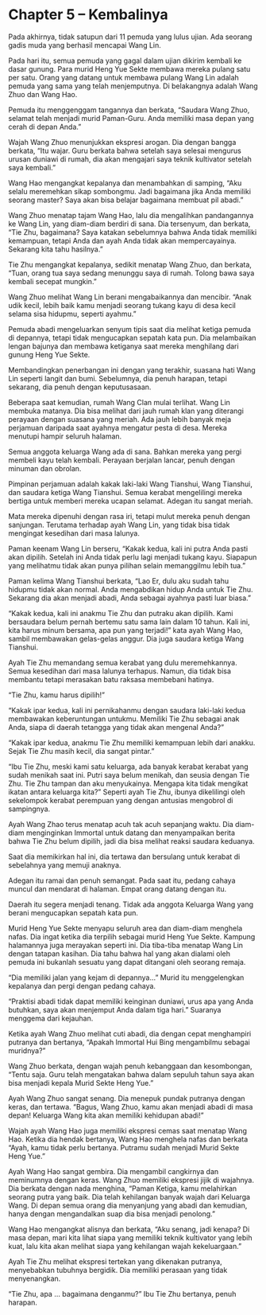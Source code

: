 # Chapter 5 – Kembalinya

Pada akhirnya, tidak satupun dari 11 pemuda yang lulus ujian. Ada seorang gadis muda yang berhasil mencapai Wang Lin.

Pada hari itu, semua pemuda yang gagal dalam ujian dikirim kembali ke dasar gunung. Para murid Heng Yue Sekte membawa mereka pulang satu per satu. Orang yang datang untuk membawa pulang Wang Lin adalah pemuda yang sama yang telah menjemputnya. Di belakangnya adalah Wang Zhuo dan Wang Hao.

Pemuda itu menggenggam tangannya dan berkata, “Saudara Wang Zhuo, selamat telah menjadi murid Paman-Guru. Anda memiliki masa depan yang cerah di depan Anda.”

Wajah Wang Zhuo menunjukkan ekspresi arogan. Dia dengan bangga berkata, “Itu wajar. Guru berkata bahwa setelah saya selesai mengurus urusan duniawi di rumah, dia akan mengajari saya teknik kultivator setelah saya kembali.”

Wang Hao mengangkat kepalanya dan menambahkan di samping, “Aku selalu meremehkan sikap sombongmu. Jadi bagaimana jika Anda memiliki seorang master? Saya akan bisa belajar bagaimana membuat pil abadi.”

Wang Zhuo menatap tajam Wang Hao, lalu dia mengalihkan pandangannya ke Wang Lin, yang diam-diam berdiri di sana. Dia tersenyum, dan berkata, “Tie Zhu, bagaimana? Saya katakan sebelumnya bahwa Anda tidak memiliki kemampuan, tetapi Anda dan ayah Anda tidak akan mempercayainya. Sekarang kita tahu hasilnya.”

Tie Zhu mengangkat kepalanya, sedikit menatap Wang Zhuo, dan berkata, “Tuan, orang tua saya sedang menunggu saya di rumah. Tolong bawa saya kembali secepat mungkin.”

Wang Zhuo melihat Wang Lin berani mengabaikannya dan mencibir. “Anak udik kecil, lebih baik kamu menjadi seorang tukang kayu di desa kecil selama sisa hidupmu, seperti ayahmu.”

Pemuda abadi mengeluarkan senyum tipis saat dia melihat ketiga pemuda di depannya, tetapi tidak mengucapkan sepatah kata pun. Dia melambaikan lengan bajunya dan membawa ketiganya saat mereka menghilang dari gunung Heng Yue Sekte.

Membandingkan penerbangan ini dengan yang terakhir, suasana hati Wang Lin seperti langit dan bumi. Sebelumnya, dia penuh harapan, tetapi sekarang, dia penuh dengan keputusasaan.

Beberapa saat kemudian, rumah Wang Clan mulai terlihat. Wang Lin membuka matanya. Dia bisa melihat dari jauh rumah klan yang diterangi perayaan dengan suasana yang meriah. Ada jauh lebih banyak meja perjamuan daripada saat ayahnya mengatur pesta di desa. Mereka menutupi hampir seluruh halaman.

Semua anggota keluarga Wang ada di sana. Bahkan mereka yang pergi membeli kayu telah kembali. Perayaan berjalan lancar, penuh dengan minuman dan obrolan.

Pimpinan perjamuan adalah kakak laki-laki Wang Tianshui, Wang Tianshui, dan saudara ketiga Wang Tianshui. Semua kerabat mengelilingi mereka bertiga untuk memberi mereka ucapan selamat. Adegan itu sangat meriah.

Mata mereka dipenuhi dengan rasa iri, tetapi mulut mereka penuh dengan sanjungan. Terutama terhadap ayah Wang Lin, yang tidak bisa tidak mengingat kesedihan dari masa lalunya.

Paman keenam Wang Lin berseru, “Kakak kedua, kali ini putra Anda pasti akan dipilih. Setelah ini Anda tidak perlu lagi menjadi tukang kayu. Siapapun yang melihatmu tidak akan punya pilihan selain memanggilmu lebih tua.”

Paman kelima Wang Tianshui berkata, “Lao Er, dulu aku sudah tahu hidupmu tidak akan normal. Anda mengabdikan hidup Anda untuk Tie Zhu. Sekarang dia akan menjadi abadi, Anda sebagai ayahnya pasti luar biasa.”

“Kakak kedua, kali ini anakmu Tie Zhu dan putraku akan dipilih. Kami bersaudara belum pernah bertemu satu sama lain dalam 10 tahun. Kali ini, kita harus minum bersama, apa pun yang terjadi!” kata ayah Wang Hao, sambil membawakan gelas-gelas anggur. Dia juga saudara ketiga Wang Tianshui.

Ayah Tie Zhu memandang semua kerabat yang dulu meremehkannya. Semua kesedihan dari masa lalunya terhapus. Namun, dia tidak bisa membantu tetapi merasakan batu raksasa membebani hatinya.

“Tie Zhu, kamu harus dipilih!”

“Kakak ipar kedua, kali ini pernikahanmu dengan saudara laki-laki kedua membawakan keberuntungan untukmu. Memiliki Tie Zhu sebagai anak Anda, siapa di daerah tetangga yang tidak akan mengenal Anda?”

“Kakak ipar kedua, anakmu Tie Zhu memiliki kemampuan lebih dari anakku. Sejak Tie Zhu masih kecil, dia sangat pintar.”

“Ibu Tie Zhu, meski kami satu keluarga, ada banyak kerabat kerabat yang sudah menikah saat ini. Putri saya belum menikah, dan seusia dengan Tie Zhu. Tie Zhu tampan dan aku menyukainya. Mengapa kita tidak mengikat ikatan antara keluarga kita?” Seperti ayah Tie Zhu, ibunya dikelilingi oleh sekelompok kerabat perempuan yang dengan antusias mengobrol di sampingnya.

Ayah Wang Zhao terus menatap acuh tak acuh sepanjang waktu. Dia diam-diam menginginkan Immortal untuk datang dan menyampaikan berita bahwa Tie Zhu belum dipilih, jadi dia bisa melihat reaksi saudara keduanya.

Saat dia memikirkan hal ini, dia tertawa dan bersulang untuk kerabat di sebelahnya yang memuji anaknya.

Adegan itu ramai dan penuh semangat. Pada saat itu, pedang cahaya muncul dan mendarat di halaman. Empat orang datang dengan itu.

Daerah itu segera menjadi tenang. Tidak ada anggota Keluarga Wang yang berani mengucapkan sepatah kata pun.

Murid Heng Yue Sekte menyapu seluruh area dan diam-diam menghela nafas. Dia ingat ketika dia terpilih sebagai murid Heng Yue Sekte. Kampung halamannya juga merayakan seperti ini. Dia tiba-tiba menatap Wang Lin dengan tatapan kasihan. Dia tahu bahwa hal yang akan dialami oleh pemuda ini bukanlah sesuatu yang dapat ditangani oleh seorang remaja.

“Dia memiliki jalan yang kejam di depannya…” Murid itu menggelengkan kepalanya dan pergi dengan pedang cahaya.

“Praktisi abadi tidak dapat memiliki keinginan duniawi, urus apa yang Anda butuhkan, saya akan menjemput Anda dalam tiga hari.” Suaranya menggema dari kejauhan.

Ketika ayah Wang Zhuo melihat cuti abadi, dia dengan cepat menghampiri putranya dan bertanya, “Apakah Immortal Hui Bing mengambilmu sebagai muridnya?”

Wang Zhuo berkata, dengan wajah penuh kebanggaan dan kesombongan, “Tentu saja. Guru telah mengatakan bahwa dalam sepuluh tahun saya akan bisa menjadi kepala Murid Sekte Heng Yue.”

Ayah Wang Zhuo sangat senang. Dia menepuk pundak putranya dengan keras, dan tertawa. “Bagus, Wang Zhuo, kamu akan menjadi abadi di masa depan! Keluarga Wang kita akan memiliki kehidupan abadi!”

Wajah ayah Wang Hao juga memiliki ekspresi cemas saat menatap Wang Hao. Ketika dia hendak bertanya, Wang Hao menghela nafas dan berkata “Ayah, kamu tidak perlu bertanya. Putramu sudah menjadi Murid Sekte Heng Yue.”

Ayah Wang Hao sangat gembira. Dia mengambil cangkirnya dan meminumnya dengan keras. Wang Zhuo memiliki ekspresi jijik di wajahnya. Dia berkata dengan nada menghina, “Paman Ketiga, kamu melahirkan seorang putra yang baik. Dia telah kehilangan banyak wajah dari Keluarga Wang. Di depan semua orang dia menyanjung yang abadi dan kemudian, hanya dengan mengandalkan suap dia bisa menjadi penolong.”

Wang Hao mengangkat alisnya dan berkata, “Aku senang, jadi kenapa? Di masa depan, mari kita lihat siapa yang memiliki teknik kultivator yang lebih kuat, lalu kita akan melihat siapa yang kehilangan wajah kekeluargaan.”

Ayah Tie Zhu melihat ekspresi tertekan yang dikenakan putranya, menyebabkan tubuhnya bergidik. Dia memiliki perasaan yang tidak menyenangkan.

“Tie Zhu, apa … bagaimana denganmu?” Ibu Tie Zhu bertanya, penuh harapan.